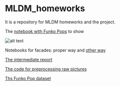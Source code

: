 # MLDM_homeworks

It is a repository for MLDM homeworks and the project.

The [notebook with Funko Pops](https://github.com/KoganA00/MLDM_homeworks/blob/main/funkopop_pix2pix.ipynb) to show

![alt text]([https://github.com/[username]/[reponame]/blob/[branch]/image.jpg](https://github.com/KoganA00/MLDM_homeworks/blob/main/examples/more_examples_final_funkopops.jpg)?raw=true)

Notebooks for facades: proper way and [other way](https://github.com/KoganA00/MLDM_homeworks/blob/main/facades_other_way.ipynb)

[The intermediate report ](https://github.com/KoganA00/MLDM_homeworks/blob/main/Kogan_mldm_intermediate_report.pdf)

[The code for preprocessing raw pictures](https://github.com/KoganA00/MLDM_homeworks/blob/main/funko_pop_preprocessing.ipynb)

[Ths Funko Pop dataset](https://drive.google.com/drive/folders/1dRs_q9pe_QHwCpRR-S5bF7mGGvZTflc5?usp=sharing)




